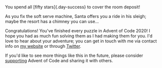 You spend all [fifty stars]{.day-success} to cover the room deposit!

As you fix the soft serve machine, Santa offers you a ride in his
sleigh; maybe the resort has a chimney you can use\...

Congratulations! You\'ve finished every puzzle in Advent of Code 2020! I
hope you had as much fun solving them as I had making them for you. I\'d
love to hear about your adventure; you can get in touch with me via
contact info on [my website](http://was.tl/) or through
[Twitter](https://twitter.com/ericwastl).

If you\'d like to see more things like this in the future, please
consider [supporting](/2020/support) Advent of Code and sharing it with
others.
